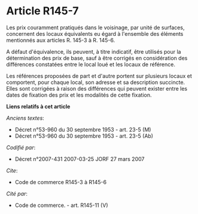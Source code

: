 # Article R145-7

Les prix couramment pratiqués dans le voisinage, par unité de surfaces, concernent des locaux équivalents eu égard à
l'ensemble des éléments mentionnés aux articles R. 145-3 à R. 145-6.

A défaut d'équivalence, ils peuvent, à titre indicatif, être utilisés pour la détermination des prix de base, sauf à être
corrigés en considération des différences constatées entre le local loué et les locaux de référence.

Les références proposées de part et d'autre portent sur plusieurs locaux et comportent, pour chaque local, son adresse et sa
description succincte. Elles sont corrigées à raison des différences qui peuvent exister entre les dates de fixation des prix
et les modalités de cette fixation.

**Liens relatifs à cet article**

_Anciens textes_:

  - Décret n°53-960 du 30 septembre 1953 - art. 23-5 (M)
  - Décret n°53-960 du 30 septembre 1953 - art. 23-5 (Ab)

_Codifié par_:

  - Décret n°2007-431 2007-03-25 JORF 27 mars 2007

_Cite_:

  - Code de commerce R145-3 à R145-6

_Cité par_:

  - Code de commerce. - art. R145-11 (V)
